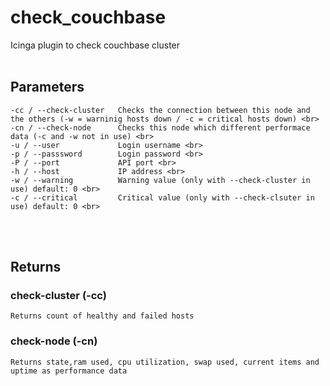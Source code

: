 # check_couchbase 
Icinga plugin to check couchbase cluster 
<br><br>
## Parameters
    -cc / --check-cluster   Checks the connection between this node and the others (-w = warninig hosts down / -c = critical hosts down) <br>
    -cn / --check-node      Checks this node which different performace data (-c and -w not in use) <br>
    -u / --user             Login username <br>
    -p / --passsword        Login password <br>
    -P / --port             API port <br>
    -h / --host             IP address <br>
    -w / --warning          Warning value (only with --check-cluster in use) default: 0 <br>
    -c / --critical         Critical value (only with --check-clsuter in use) default: 0 <br>
<br><br>
## Returns
### check-cluster (-cc)<br>
    Returns count of healthy and failed hosts 

### check-node (-cn)<br>
    Returns state,ram used, cpu utilization, swap used, current items and uptime as performance data 
